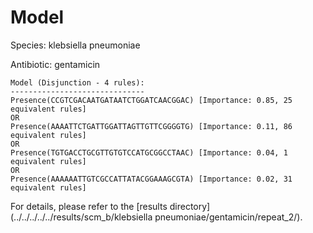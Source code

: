 
# Model

Species: klebsiella pneumoniae

Antibiotic: gentamicin

```
Model (Disjunction - 4 rules):
------------------------------
Presence(CCGTCGACAATGATAATCTGGATCAACGGAC) [Importance: 0.85, 25 equivalent rules]
OR
Presence(AAAATTCTGATTGGATTAGTTGTTCGGGGTG) [Importance: 0.11, 86 equivalent rules]
OR
Presence(TGTGACCTGCGTTGTGTCCATGCGGCCTAAC) [Importance: 0.04, 1 equivalent rules]
OR
Presence(AAAAAATTGTCGCCATTATACGGAAAGCGTA) [Importance: 0.02, 31 equivalent rules]

```

For details, please refer to the [results directory](../../../../../results/scm_b/klebsiella pneumoniae/gentamicin/repeat_2/).

